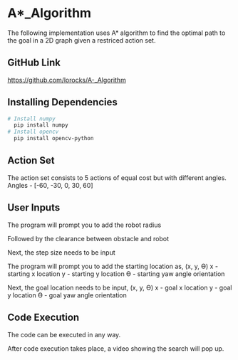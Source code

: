 # A*_Algorithm
The following implementation uses A* algorithm to find the optimal path to the goal in a 2D graph given a restriced action set.

## GitHub Link
https://github.com/lorocks/A-_Algorithm

## Installing Dependencies
```bash
# Install numpy
  pip install numpy
# Install opencv
  pip install opencv-python
```

## Action Set
The action set consists to 5 actions of equal cost but with different angles.
Angles - [-60, -30, 0, 30, 60]

## User Inputs
The program will prompt you to add the robot radius

Followed by the clearance between obstacle and robot

Next, the step size needs to be input

The program will prompt you to add the starting location as, (x, y, ϴ)
x - starting x location
y - starting y location
ϴ - starting yaw angle orientation 

Next, the goal location needs to be input, (x, y, ϴ)
x - goal x location
y - goal y location
ϴ - goal yaw angle orientation 


## Code Execution
The code can be executed in any way.

After code execution takes place, a video showing the search will pop up.

